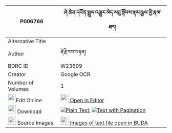 |P006766|ཞེ་ཆེན་དབོན་སྤྲུལ་འགྱུར་མེད་མཐུ་སྟོབས་རྣམ་རྒྱལ་གྱི་རྣམ་ཐར། 
| --- | --- 
|Alternative Title |
|Author| རྡོ་རྗེ་རབ་བརྟན།
|BDRC ID | W23609
|Creator | Google OCR
|Number of Volumes| 1
|<img width="25" src="https://img.icons8.com/color/25/000000/edit-property.png">Edit Online| [<img width="25" src="https://avatars.githubusercontent.com/u/45091458?s=200&v=4"> Open in Editor](http://editor.openpecha.org/P006766)
|<img width="25" src="https://img.icons8.com/fluent/48/000000/download-2.png"/>  Download | [![](https://img.icons8.com/color/20/000000/txt.png)Plain Text](https://github.com/Openpecha/P006766/releases/download/v1/shye_chen_won_trul_gyurme_tuto_plain_P006766.zip), [![](https://img.icons8.com/color/20/000000/txt.png)Text with Pagination](https://github.com/Openpecha/P006766/releases/download/v1/shye_chen_won_trul_gyurme_tuto_pages_P006766.zip)
|<img width="25" src="https://img.icons8.com/plasticine/100/000000/pictures-folder.png"/>  Source Images | [<img width="25" src="https://library.bdrc.io/icons/BUDA-small.svg"> Images of text file open in BUDA](https://library.bdrc.io/show/bdr:W23609)